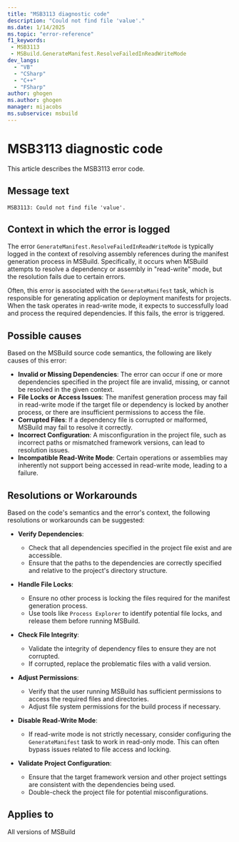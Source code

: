```yaml
---
title: "MSB3113 diagnostic code"
description: "Could not find file 'value'."
ms.date: 1/14/2025
ms.topic: "error-reference"
f1_keywords:
 - MSB3113
 - MSBuild.GenerateManifest.ResolveFailedInReadWriteMode
dev_langs:
  - "VB"
  - "CSharp"
  - "C++"
  - "FSharp"
author: ghogen
ms.author: ghogen
manager: mijacobs
ms.subservice: msbuild
---
```


# MSB3113 diagnostic code

<!-- :::ErrorDefinitionDescription::: -->
<!-- :::editable-content name="introDescription"::: -->
This article describes the MSB3113 error code.
<!-- :::editable-content-end::: -->

## Message text

```output
MSB3113: Could not find file 'value'.
```

<!-- :::editable-content name="postOutputDescription"::: -->

## Context in which the error is logged

The error `GenerateManifest.ResolveFailedInReadWriteMode` is typically logged in the context of resolving assembly references during the manifest generation process in MSBuild. Specifically, it occurs when MSBuild attempts to resolve a dependency or assembly in "read-write" mode, but the resolution fails due to certain errors.

Often, this error is associated with the `GenerateManifest` task, which is responsible for generating application or deployment manifests for projects. When the task operates in read-write mode, it expects to successfully load and process the required dependencies. If this fails, the error is triggered.

## Possible causes

Based on the MSBuild source code semantics, the following are likely causes of this error:

- **Invalid or Missing Dependencies**: The error can occur if one or more dependencies specified in the project file are invalid, missing, or cannot be resolved in the given context.
- **File Locks or Access Issues**: The manifest generation process may fail in read-write mode if the target file or dependency is locked by another process, or there are insufficient permissions to access the file.
- **Corrupted Files**: If a dependency file is corrupted or malformed, MSBuild may fail to resolve it correctly.
- **Incorrect Configuration**: A misconfiguration in the project file, such as incorrect paths or mismatched framework versions, can lead to resolution issues.
- **Incompatible Read-Write Mode**: Certain operations or assemblies may inherently not support being accessed in read-write mode, leading to a failure.

## Resolutions or Workarounds

Based on the code's semantics and the error's context, the following resolutions or workarounds can be suggested:

- **Verify Dependencies**:
  - Check that all dependencies specified in the project file exist and are accessible.
  - Ensure that the paths to the dependencies are correctly specified and relative to the project's directory structure.

- **Handle File Locks**:
  - Ensure no other process is locking the files required for the manifest generation process.
  - Use tools like `Process Explorer` to identify potential file locks, and release them before running MSBuild.

- **Check File Integrity**:
  - Validate the integrity of dependency files to ensure they are not corrupted.
  - If corrupted, replace the problematic files with a valid version.

- **Adjust Permissions**:
  - Verify that the user running MSBuild has sufficient permissions to access the required files and directories.
  - Adjust file system permissions for the build process if necessary.

- **Disable Read-Write Mode**:
  - If read-write mode is not strictly necessary, consider configuring the `GenerateManifest` task to work in read-only mode. This can often bypass issues related to file access and locking.

- **Validate Project Configuration**:
  - Ensure that the target framework version and other project settings are consistent with the dependencies being used.
  - Double-check the project file for potential misconfigurations.

<!-- :::editable-content-end::: -->
<!-- :::ErrorDefinitionDescription-end::: -->

## Applies to

All versions of MSBuild
